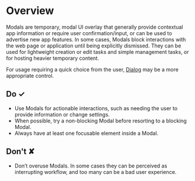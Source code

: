 # Overview
Modals are temporary, modal UI overlay that generally provide contextual app information or require user confirmation&#x2F;input, or can be used to advertise new app features. In some cases, Modals block interactions with the web page or application until being explicitly dismissed. They can be used for lightweight creation or edit tasks and simple management tasks, or for hosting heavier temporary content.

For usage requiring a quick choice from the user, [Dialog](https:&#x2F;&#x2F;developer.microsoft.com&#x2F;en-us&#x2F;fabric#&#x2F;controls&#x2F;web&#x2F;dialog) may be a more appropriate control.



## Do &#10003;
- Use Modals for actionable interactions, such as needing the user to provide information or change settings.
- When possible, try a non-blocking Modal before resorting to a blocking Modal.
- Always have at least one focusable element inside a Modal.


## Don't &#10008;
- Don’t overuse Modals. In some cases they can be perceived as interrupting workflow, and too many can be a bad user experience.